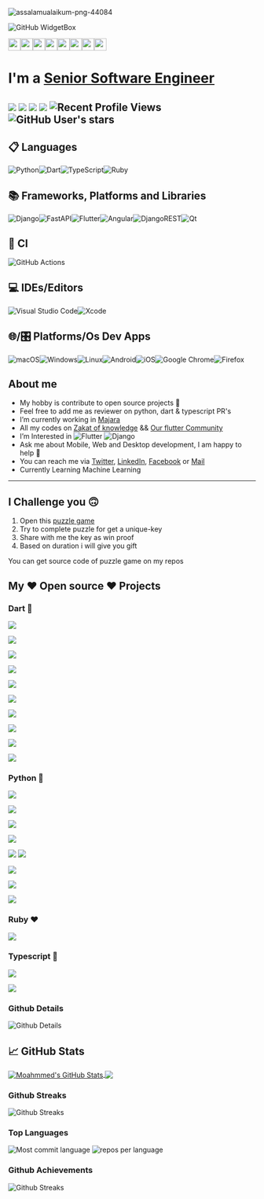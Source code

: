 ![assalamualaikum-png-44084](https://user-images.githubusercontent.com/69054810/223467885-09089c94-bbc9-4cdd-8754-0ba5e0c9c07f.png)

![GitHub WidgetBox](https://github-widgetbox.vercel.app/api/profile?username=M97chahboun&data=repositories,stars,commits)

<p>
<a href="https://www.linkedin.com/in/m97chahboun"><img src="https://img.shields.io/badge/linkedin-%230077B5.svg?&style=for-the-badge&logo=linkedin&logoColor=white" height=25></a><a href="https://www.twitter.com/m97chahboun"><img src="https://img.shields.io/badge/twitter-%231DA1F2.svg?&style=for-the-badge&logo=twitter&logoColor=white" height=25></a><a href="https://www.youtube.com/@fluttercommunity-316"><img src="https://img.shields.io/badge/YouTube-FF0000?style=for-the-badge&logo=youtube&logoColor=white" height=25></a><a href="https://medium.com/@m97chahboun"><img src="https://img.shields.io/badge/Medium-12100E?style=for-the-badge&logo=medium&logoColor=white" height=25></a><a href="https://dev.to/m97chahboun"><img src="https://img.shields.io/badge/dev.to-0A0A0A?style=for-the-badge&logo=devdotto&logoColor=white" height=25></a><a href="https://wa.me/212708569068"><img src="https://img.shields.io/badge/WhatsApp-25D366?style=for-the-badge&logo=whatsapp&logoColor=white" height=25></a><a href="https://telegram.me/m97chahboun"><img src="https://img.shields.io/badge/Telegram-2CA5E0?style=for-the-badge&logo=telegram&logoColor=white" height=25></a><a href="https://discord.com/users/m97chahboun#4644"><img src="https://img.shields.io/badge/Discord-7289DA?style=for-the-badge&logo=discord&logoColor=white" height=25></a>
</p>

# I'm a [Senior Software Engineer](https://github.com/m97chahboun)

![](https://img.shields.io/badge/Cross-Platform-Developer) ![](https://img.shields.io/badge/Flutter-Expert-informational) ![](https://img.shields.io/badge/Django-intermediate-green) ![](https://img.shields.io/badge/Exp-6+yrs-orange) ![Recent Profile Views](https://komarev.com/ghpvc/?username=m97chahboun)
![GitHub User's stars](https://img.shields.io/github/stars/M97chahboun?style=social)
---
## 📋 Languages
![Python](https://img.shields.io/badge/python-3670A0?style=for-the-badge&logo=python&logoColor=ffdd54)![Dart](https://img.shields.io/badge/dart-%230175C2.svg?style=for-the-badge&logo=dart&logoColor=white)![TypeScript](https://img.shields.io/badge/typescript-%23007ACC.svg?style=for-the-badge&logo=typescript&logoColor=white)![Ruby](https://img.shields.io/badge/ruby-%23CC342D.svg?style=for-the-badge&logo=ruby&logoColor=white)

## 📚 Frameworks, Platforms and Libraries
![Django](https://img.shields.io/badge/django-%23092E20.svg?style=for-the-badge&logo=django&logoColor=white)![FastAPI](https://img.shields.io/badge/FastAPI-005571?style=for-the-badge&logo=fastapi)![Flutter](https://img.shields.io/badge/Flutter-%2302569B.svg?style=for-the-badge&logo=Flutter&logoColor=white)![Angular](https://img.shields.io/badge/angular-%23DD0031.svg?style=for-the-badge&logo=angular&logoColor=white)![DjangoREST](https://img.shields.io/badge/DJANGO-REST-ff1709?style=for-the-badge&logo=django&logoColor=white&color=ff1709&labelColor=gray)![Qt](https://img.shields.io/badge/Qt-%23217346.svg?style=for-the-badge&logo=Qt&logoColor=white)

## 🔬 CI
![GitHub Actions](https://img.shields.io/badge/github%20actions-%232671E5.svg?style=for-the-badge&logo=githubactions&logoColor=white)

## 💻 IDEs/Editors
![Visual Studio Code](https://img.shields.io/badge/Visual%20Studio%20Code-0078d7.svg?style=for-the-badge&logo=visual-studio-code&logoColor=white)![Xcode](https://img.shields.io/badge/Xcode-007ACC?style=for-the-badge&logo=Xcode&logoColor=white)

## 🌐/🎛️ Platforms/Os Dev Apps
![macOS](https://img.shields.io/badge/mac%20os-000000?style=for-the-badge&logo=macos&logoColor=F0F0F0)![Windows](https://img.shields.io/badge/Windows-0078D6?style=for-the-badge&logo=windows&logoColor=white)![Linux](https://img.shields.io/badge/Linux-FCC624?style=for-the-badge&logo=linux&logoColor=black)![Android](https://img.shields.io/badge/Android-3DDC84?style=for-the-badge&logo=android&logoColor=white)![iOS](https://img.shields.io/badge/iOS-000000?style=for-the-badge&logo=ios&logoColor=white)![Google Chrome](https://img.shields.io/badge/Google%20Chrome-4285F4?style=for-the-badge&logo=GoogleChrome&logoColor=white)![Firefox](https://img.shields.io/badge/Firefox-FF7139?style=for-the-badge&logo=Firefox-Browser&logoColor=white)

## About me
- My hobby is contribute to open source projects 💙
- Feel free to add me as reviewer on python, dart & typescript PR's
- I’m currently working in [Majara](https://www.linkedin.com/company/majaracapital)
- All my codes on [Zakat of knowledge](https://github.com/ZakatKnowledge) && [Our flutter Community](https://github.com/OurFlutterC)
- I’m Interested in ![Flutter](https://img.shields.io/badge/Flutter-02569B?style=for-the-badge&logo=flutter&logoColor=white) ![Django](https://img.shields.io/badge/Django-092E20?style=for-the-badge&logo=django&logoColor=white)
- Ask me about Mobile, Web and Desktop development, I am happy to help 🤝
- You can reach me via [Twitter](https://twitter.com/M97Chahboun), [LinkedIn](https://www.linkedin.com/in/m97chahboun), [Facebook](https://www.facebook.com/m97chahboun) or [Mail](mailto:mchahboun@majaracapital.com)
- Currently Learning Machine Learning

---

## I Challenge you 🙃

1. Open this [puzzle game](https://puzzle-c4d7d.web.app/#/)
2. Try to complete puzzle for get a unique-key
3. Share with me the key as win proof
4. Based on duration i will give you gift

You can get source code of puzzle game on my repos

## My ❤️ Open source ❤️ Projects

### Dart 💙

<a href="https://github.com/M97Chahboun/flutter_ci_cd"><img src="https://github-readme-stats.vercel.app/api/pin/?username=M97chahboun&repo=flutter_ci_cd&theme=github_dark_dimmed"></a>

<a href="https://github.com/JahezAcademy/mvc_rocket"><img src="https://github-readme-stats.vercel.app/api/pin/?username=JahezAcademy&repo=mvc_rocket&theme=github_dark_dimmed"></a>

<a href="https://github.com/M97chahboun/github_snitch"><img src="https://github-readme-stats.vercel.app/api/pin/?username=M97chahboun&repo=github_snitch&theme=github_dark_dimmed"></a>

<a href="https://github.com/M97Chahboun/rocket_timer"><img src="https://github-readme-stats.vercel.app/api/pin/?username=M97chahboun&repo=rocket_timer&theme=github_dark_dimmed"></a>

<a href="https://github.com/M97chahboun/controllable_widget"><img src="https://github-readme-stats.vercel.app/api/pin/?username=M97chahboun&repo=controllable_widget&theme=github_dark_dimmed"></a>

<a href="https://github.com/JahezAcademy/rocket2dart"><img src="https://github-readme-stats.vercel.app/api/pin/?username=JahezAcademy&repo=rocket2dart&theme=github_dark_dimmed"></a>

<a href="https://github.com/M97chahboun/medill"><img src="https://github-readme-stats.vercel.app/api/pin/?username=M97chahboun&repo=medill&theme=github_dark_dimmed"></a>

<a href="https://github.com/M97chahboun/puzzle_hack"><img src="https://github-readme-stats.vercel.app/api/pin/?username=M97chahboun&repo=puzzle_hack&theme=github_dark_dimmed"></a>

<a href="https://github.com/M97chahboun/advent_of_code_2022"><img src="https://github-readme-stats.vercel.app/api/pin/?username=M97chahboun&repo=advent_of_code_2022&theme=github_dark_dimmed"></a>

<a href="https://github.com/OurFlutterC/navigationbar_bro"><img src="https://github-readme-stats.vercel.app/api/pin/?username=OurFlutterC&repo=navigationbar_bro&theme=github_dark_dimmed"></a>

### Python 💛

<a href="https://github.com/M97chahboun/McPython"><img src="https://github-readme-stats.vercel.app/api/pin/?username=M97chahboun&repo=McPython&theme=github_dark_dimmed"></a>

<a href="https://github.com/M97chahboun/Api-Maker"><img src="https://github-readme-stats.vercel.app/api/pin/?username=M97chahboun&repo=Api-Maker&theme=github_dark_dimmed"></a>

<a href="https://github.com/M97chahboun/McScrpGUI"><img src="https://github-readme-stats.vercel.app/api/pin/?username=M97chahboun&repo=McScrpGUI&theme=github_dark_dimmed"></a>

<a href="https://github.com/M97chahboun/McScraping"><img src="https://github-readme-stats.vercel.app/api/pin/?username=M97chahboun&repo=McScraping&theme=github_dark_dimmed"></a>

<a href="https://github.com/M97chahboun/Mailmerge-with-pyqt5"><img src="https://github-readme-stats.vercel.app/api/pin/?username=M97chahboun&repo=Mailmerge-with-pyqt5&theme=github_dark_dimmed"></a>
<a href="https://github.com/ZakatKnowledge/translateWebSiteWithDjango2"><img src="(https://github-readme-stats.vercel.app/api/pin/?username=ZakatKnowledge&repo=translateWebSiteWithDjango2&theme=github_dark_dimmed"></a>

<a href="https://github.com/ZakatKnowledge/MyGameWithPyQtInAndroid"><img src="https://github-readme-stats.vercel.app/api/pin/?username=ZakatKnowledge&repo=MyGameWithPyQtInAndroid&theme=github_dark_dimmed"></a>

<a href="https://github.com/M97chahboun/dj_landing_page_template"><img src="https://github-readme-stats.vercel.app/api/pin/?username=M97chahboun&repo=dj_landing_page_template&theme=github_dark_dimmed"></a>

<a href="https://github.com/M97Chahboun/Arabic_machine_learning_basics"><img src="https://github-readme-stats.vercel.app/api/pin/?username=M97chahboun&repo=Arabic_machine_learning_basics&theme=github_dark_dimmed"></a>


### Ruby ❤️
<a href="https://github.com/M97chahboun/fastlane-plugin-flutter_bump_version"><img src="https://github-readme-stats.vercel.app/api/pin/?username=M97chahboun&repo=fastlane-plugin-flutter_bump_version&theme=github_dark_dimmed"></a>

### Typescript 💙
<a href="https://github.com/M97chahboun/vscode-branch-timer"><img src="https://github-readme-stats.vercel.app/api/pin/?username=M97chahboun&repo=vscode-branch-timer&theme=github_dark_dimmed"></a>

<a href="https://github.com/M97chahboun/first-angular-project-todo"><img src="https://github-readme-stats.vercel.app/api/pin/?username=M97chahboun&repo=first-angular-project-todo&theme=github_dark_dimmed"></a>

### Github Details

![Github Details](https://github-profile-summary-cards.vercel.app/api/cards/profile-details?username=m97chahboun&theme=github_dark)

## &#x1f4c8; GitHub Stats

<a href="https://github.com/Sboursen">
  <img align="center" src="https://github-readme-stats.vercel.app/api?username=M97Chahboun&show_icons=true&line_height=27&count_private=true&title_color=ffffff&text_color=c9cacc&icon_color=2bbc8a&bg_color=1d1f21" alt="Moahmmed's GitHub Stats" />
</a>
<a href="https://github.com/Sboursen">
  <img align="center" src="https://github-readme-stats.vercel.app/api/top-langs/?username=M97Chahboun&hide=html,css,Jupyter%20notebook&title_color=ffffff&text_color=c9cacc&icon_color=2bbc8a&bg_color=1d1f21&langs_count=3" />
</a>

### Github Streaks

![Github Streaks](https://github-readme-streak-stats.herokuapp.com/?user=m97chahboun&theme=black-ice&hide_border=true&stroke=0000&background=0D1117&ring=e05397&fire=e05397&currStreakLabel=e05397)

### Top Languages

![Most commit language](http://github-profile-summary-cards.vercel.app/api/cards/most-commit-language?username=M97chahboun)
![repos per language](http://github-profile-summary-cards.vercel.app/api/cards/repos-per-language?username=M97chahboun)

### Github Achievements

![Github Streaks](https://github-profile-trophy.vercel.app/?username=m97chahboun&margin-w=5&theme=radical)

